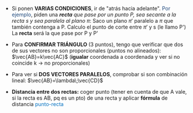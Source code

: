 
- Si ponen **VARIAS CONDICIONES**, ir de "atrás hacia adelante". <font color="#1f497d">Por ejemplo</font>, piden una ***recta** que pase por un punto P, sea secante a la recta s y sea paralela al plano $\pi$*:
		Saco un plano $\pi '$  paralelo a $\pi$ que también contenga a P.
		Calculo el punto de corte entre $\pi '$ y s (le llamo P')
		La **recta** será la que pase por P y P'

- Para **CONFIRMAR TRIÁNGULO** (3 puntos), tengo que verificar que dos de sus vectores no son proporcionales (puntos no alineados): $\vec{AB}=k\vec{AC}$ (**igualar** coordenada a coordenada y ver si no coincide k $\rightarrow$ no proporcionales)

- Para ver si **DOS VECTORES PARALELOS**, comprobar si son combinación lineal: $\vec{AB}=\lambda\;\vec{CD}$

- **Distancia entre dos rectas:** coger punto (tener en cuenta de que A vale, si la recta es AB, pq es un pto) de una recta y aplicar **fórmula** de distancia <span style="color: #0070c0;">punto-recta</span>

